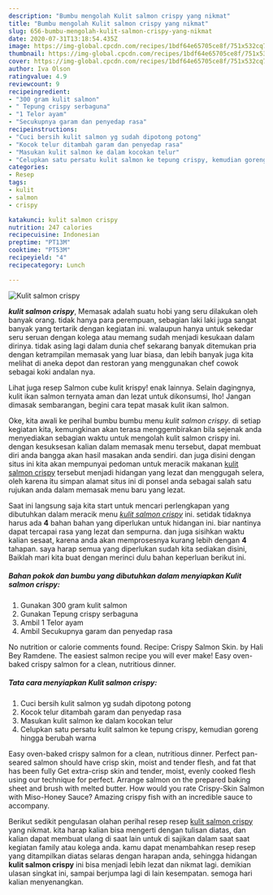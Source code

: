 ```yaml
---
description: "Bumbu mengolah Kulit salmon crispy yang nikmat"
title: "Bumbu mengolah Kulit salmon crispy yang nikmat"
slug: 656-bumbu-mengolah-kulit-salmon-crispy-yang-nikmat
date: 2020-07-31T13:18:54.435Z
image: https://img-global.cpcdn.com/recipes/1bdf64e65705ce8f/751x532cq70/kulit-salmon-crispy-foto-resep-utama.jpg
thumbnail: https://img-global.cpcdn.com/recipes/1bdf64e65705ce8f/751x532cq70/kulit-salmon-crispy-foto-resep-utama.jpg
cover: https://img-global.cpcdn.com/recipes/1bdf64e65705ce8f/751x532cq70/kulit-salmon-crispy-foto-resep-utama.jpg
author: Iva Olson
ratingvalue: 4.9
reviewcount: 9
recipeingredient:
- "300 gram kulit salmon"
- " Tepung crispy serbaguna"
- "1 Telor ayam"
- "Secukupnya garam dan penyedap rasa"
recipeinstructions:
- "Cuci bersih kulit salmon yg sudah dipotong potong"
- "Kocok telur ditambah garam dan penyedap rasa"
- "Masukan kulit salmon ke dalam kocokan telur"
- "Celupkan satu persatu kulit salmon ke tepung crispy, kemudian goreng hingga berubah warna"
categories:
- Resep
tags:
- kulit
- salmon
- crispy

katakunci: kulit salmon crispy 
nutrition: 247 calories
recipecuisine: Indonesian
preptime: "PT13M"
cooktime: "PT53M"
recipeyield: "4"
recipecategory: Lunch

---
```



![Kulit salmon crispy](https://img-global.cpcdn.com/recipes/1bdf64e65705ce8f/751x532cq70/kulit-salmon-crispy-foto-resep-utama.jpg)

<b><i>kulit salmon crispy</i></b>, Memasak adalah suatu hobi yang seru dilakukan oleh banyak orang. tidak hanya para perempuan, sebagian laki laki juga sangat banyak yang tertarik dengan kegiatan ini. walaupun hanya untuk sekedar seru seruan dengan kolega atau memang sudah menjadi kesukaan dalam dirinya. tidak asing lagi dalam dunia chef sekarang banyak ditemukan pria dengan ketrampilan memasak yang luar biasa, dan lebih banyak juga kita melihat di aneka depot dan restoran yang menggunakan chef cowok sebagai koki andalan nya.

Lihat juga resep Salmon cube kulit krispy! enak lainnya. Selain dagingnya, kulit ikan salmon ternyata aman dan lezat untuk dikonsumsi, lho! Jangan dimasak sembarangan, begini cara tepat masak kulit ikan salmon.

Oke, kita awali ke perihal bumbu bumbu menu <i>kulit salmon crispy</i>. di setiap kegiatan kita, kemungkinan akan terasa menggembirakan bila sejenak anda menyediakan sebagian waktu untuk mengolah kulit salmon crispy ini. dengan kesuksesan kalian dalam memasak menu tersebut, dapat membuat diri anda bangga akan hasil masakan anda sendiri. dan juga disini dengan situs ini kita akan mempunyai pedoman untuk meracik makanan <u>kulit salmon crispy</u> tersebut menjadi hidangan yang lezat dan menggugah selera, oleh karena itu simpan alamat situs ini di ponsel anda sebagai salah satu rujukan anda dalam memasak menu baru yang lezat.


Saat ini langsung saja kita start untuk mencari perlengkapan yang dibutuhkan dalam meracik menu <u><i>kulit salmon crispy</i></u> ini. setidak tidaknya harus ada <b>4</b> bahan bahan yang diperlukan untuk hidangan ini. biar nantinya dapat tercapai rasa yang lezat dan sempurna. dan juga sisihkan waktu kalian sesaat, karena anda akan memprosesnya kurang lebih dengan <b>4</b> tahapan. saya harap semua yang diperlukan sudah kita sediakan disini, Baiklah mari kita buat dengan merinci dulu bahan keperluan berikut ini.

<!--inarticleads1-->

##### Bahan pokok dan bumbu yang dibutuhkan dalam menyiapkan Kulit salmon crispy:

1. Gunakan 300 gram kulit salmon
1. Gunakan  Tepung crispy serbaguna
1. Ambil 1 Telor ayam
1. Ambil Secukupnya garam dan penyedap rasa


No nutrition or calorie comments found. Recipe: Crispy Salmon Skin. by Hali Bey Ramdene. The easiest salmon recipe you will ever make! Easy oven-baked crispy salmon for a clean, nutritious dinner. 

<!--inarticleads2-->

##### Tata cara menyiapkan Kulit salmon crispy:

1. Cuci bersih kulit salmon yg sudah dipotong potong
1. Kocok telur ditambah garam dan penyedap rasa
1. Masukan kulit salmon ke dalam kocokan telur
1. Celupkan satu persatu kulit salmon ke tepung crispy, kemudian goreng hingga berubah warna


Easy oven-baked crispy salmon for a clean, nutritious dinner. Perfect pan-seared salmon should have crisp skin, moist and tender flesh, and fat that has been fully Get extra-crisp skin and tender, moist, evenly cooked flesh using our technique for perfect. Arrange salmon on the prepared baking sheet and brush with melted butter. How would you rate Crispy-Skin Salmon with Miso-Honey Sauce? Amazing crispy fish with an incredible sauce to accompany. 

Berikut sedikit pengulasan olahan perihal resep resep <u>kulit salmon crispy</u> yang nikmat. kita harap kalian bisa mengerti dengan tulisan diatas, dan kalian dapat membuat ulang di saat lain untuk di sajikan dalam saat saat kegiatan family atau kolega anda. kamu dapat menambahkan resep resep yang ditampilkan diatas selaras dengan harapan anda, sehingga hidangan <b>kulit salmon crispy</b> ini bisa menjadi lebih lezat dan nikmat lagi. demikian ulasan singkat ini, sampai berjumpa lagi di lain kesempatan. semoga hari kalian menyenangkan.
